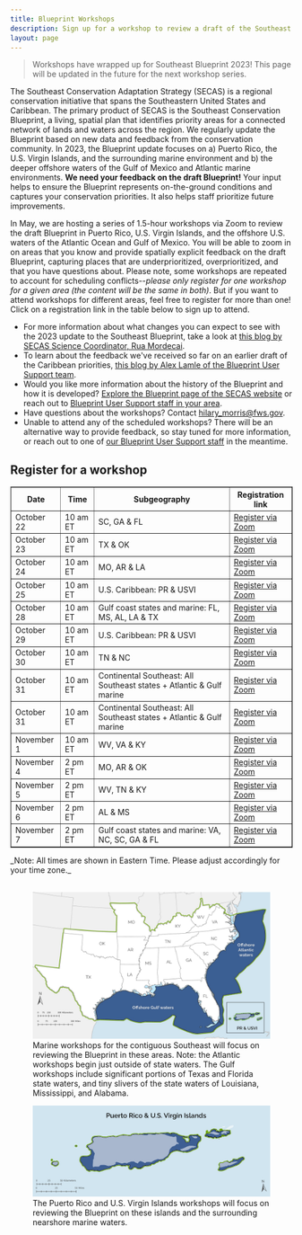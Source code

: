 ```yaml
---
title: Blueprint Workshops
description: Sign up for a workshop to review a draft of the Southeast Conservation Blueprint.
layout: page
---
```

<blockquote>Workshops have wrapped up for Southeast Blueprint 2023! This page will be updated in the future for the next workshop series.</blockquote>

The Southeast Conservation Adaptation Strategy (SECAS) is a regional conservation initiative that spans the Southeastern United States and Caribbean. The primary product of SECAS is the Southeast Conservation Blueprint, a living, spatial plan that identifies priority areas for a connected network of lands and waters across the region. We regularly update the Blueprint based on new data and feedback from the conservation community. In 2023, the Blueprint update focuses on a) Puerto Rico, the U.S. Virgin Islands, and the surrounding marine environment and b) the deeper offshore waters of the Gulf of Mexico and Atlantic marine environments. <b>We need your feedback on the draft Blueprint!</b> Your input helps to ensure the Blueprint represents on-the-ground conditions and captures your conservation priorities. It also helps staff prioritize future improvements.

In May, we are hosting a series of 1.5-hour workshops via Zoom to review the draft Blueprint in Puerto Rico, U.S. Virgin Islands, and the offshore U.S. waters of the Atlantic Ocean and Gulf of Mexico. You will be able to zoom in on areas that you know and provide spatially explicit feedback on the draft Blueprint, capturing places that are underprioritized, overprioritized, and that you have questions about. Please note, some workshops are repeated to account for scheduling conflicts--_please only register for one workshop for a given area (the content will be the same in both)_. But if you want to attend workshops for different areas, feel free to register for more than one! Click on a registration link in the table below to sign up to attend.

<ul>
  <li>For more information about what changes you can expect to see with the 2023 update to the Southeast Blueprint, take a look at <a href="http://secassoutheast.org/2023/03/28/Likely-Blueprint-improvements-for-2023.html">this blog by SECAS Science Coordinator, Rua Mordecai</a>.</li>
  <li>To learn about the feedback we've received so far on an earlier draft of the Caribbean priorities, <a href="https://secassoutheast.org/2023/02/24/Caribbean-Community-of-Practice-kickoff-meeting-in-Christiansted-St-Croix.html">this blog by Alex Lamle of the Blueprint User Support team</a>.</li>
  <li>Would you like more information about the history of the Blueprint and how it is developed? <a href="http://secassoutheast.org/blueprint">Explore the Blueprint page of the SECAS website</a> or reach out to <a href="http://secassoutheast.org/staff">Blueprint User Support staff in your area</a>.</li>
  <li>Have questions about the workshops? Contact <a href="mailto:hilary_morris@fws.gov">hilary_morris@fws.gov</a>.</li>
  <li>Unable to attend any of the scheduled workshops? There will be an alternative way to provide feedback, so stay tuned for more information, or reach out to one of <a href="http://secassoutheast.org/staff">our Blueprint User Support staff</a> in the meantime.</li>
  </ul>
  

<h2>Register for a workshop</h2>

<table border="1" table cellpadding="7">
  <tr>
    <th>Date</th>
    <th>Time</th>
    <th>Subgeography</th>
    <th>Registration link</th>
  </tr>
   <tr>
     <td>October 22</td>
     <td>10 am ET</td>
     <td>SC, GA & FL</td>
     <td><a href="https://doitalent.zoomgov.com/meeting/register/vJIsdemupzMsEu0Xys7l4GYQptNrktmVaMg">Register via Zoom</a></td>
  </tr>
   <tr>
     <td>October 23</td>
     <td>10 am ET</td>
     <td>TX & OK</td>
     <td><a href="https://doitalent.zoomgov.com/meeting/register/vJItf-irpjwpGCysqxKpbmzZ6_1Ec9Smvls">Register via Zoom</a></td>
  </tr>
   <tr>
     <td>October 24</td>
     <td>10 am ET</td>
     <td>MO, AR & LA</td>
     <td><a href="https://doitalent.zoomgov.com/meeting/register/vJItdeioqDktHS7rHGIAVSq_2CaCytGUB0M">Register via Zoom</a></td>
  </tr>
   <tr>
     <td>October 25</td>
     <td>10 am ET</td>
     <td>U.S. Caribbean: PR & USVI</td>
     <td><a href="https://doitalent.zoomgov.com/meeting/register/vJIsfu2przstEu-3fcTBmQ2ivmTGoPWqvZQ">Register via Zoom</a></td>
  </tr>
   <tr>
     <td>October 28</td>
     <td>10 am ET</td>
     <td>Gulf coast states and marine: FL, MS, AL, LA & TX</td>
     <td><a href="https://doitalent.zoomgov.com/meeting/register/vJIscuCgpz4uHjKtiFrfpEJg4eYAQ23iyXo">Register via Zoom</a></td>
  </tr>
    <tr>
     <td>October 29</td>
     <td>10 am ET</td>
     <td>U.S. Caribbean: PR & USVI</td>
     <td><a href="https://doitalent.zoomgov.com/meeting/register/vJIsf-msqj8iE-ILv0-sABsVmHp0ZdT0eJc">Register via Zoom</a></td>
  </tr>
   <tr>
     <td>October 30</td></td>
     <td>10 am ET</td>
     <td>TN & NC</td>
     <td><a href="https://doitalent.zoomgov.com/meeting/register/vJIscu-hpzIiGHF-RoImOdXLABqvtc8aKto">Register via Zoom</a></td>
  </tr>
    <tr>
     <td>October 31</td>
     <td>10 am ET</td>
     <td>Continental Southeast: All Southeast states + Atlantic & Gulf marine</td>
     <td><a href="https://doitalent.zoomgov.com/meeting/register/vJIsc-6hqjkoGpKJjDAngwb2zSg4NJaYp_Q">Register via Zoom</a></td>
  </tr>
      <tr>
     <td>October 31</td>
     <td>10 am ET</td>
     <td>Continental Southeast: All Southeast states + Atlantic & Gulf marine</td>
     <td><a href="https://doitalent.zoomgov.com/meeting/register/vJIsc-6hqjkoGpKJjDAngwb2zSg4NJaYp_Q">Register via Zoom</a></td>
  </tr>
      <tr>
     <td>November 1</td>
     <td>10 am ET</td>
     <td>WV, VA & KY</td>
     <td><a href="https://doitalent.zoomgov.com/meeting/register/vJIsc-6hqjkoGpKJjDAngwb2zSg4NJaYp_Q">Register via Zoom</a></td>
  </tr>
      <tr>
     <td>November 4</td>
     <td>2 pm ET</td>
     <td>MO, AR & OK</td>
     <td><a href="https://doitalent.zoomgov.com/meeting/register/vJIsc-6hqjkoGpKJjDAngwb2zSg4NJaYp_Q">Register via Zoom</a></td>
  </tr>
      <tr>
     <td>November 5</td>
     <td>2 pm ET</td>
     <td>WV, TN & KY</td>
     <td><a href="https://doitalent.zoomgov.com/meeting/register/vJIsc-6hqjkoGpKJjDAngwb2zSg4NJaYp_Q">Register via Zoom</a></td>
  </tr>
      <tr>
     <td>November 6</td>
     <td>2 pm ET</td>
     <td>AL & MS</td>
     <td><a href="https://doitalent.zoomgov.com/meeting/register/vJIsc-6hqjkoGpKJjDAngwb2zSg4NJaYp_Q">Register via Zoom</a></td>
  </tr>
      <tr>
     <td>November 7</td>
     <td>2 pm ET</td>
     <td>Gulf coast states and marine: VA, NC, SC, GA & FL</td>
     <td><a href="https://doitalent.zoomgov.com/meeting/register/vJIsc-6hqjkoGpKJjDAngwb2zSg4NJaYp_Q">Register via Zoom</a></td>
  </tr>
 </table>
 _Note: All times are shown in Eastern Time. Please adjust accordingly for your time zone._
  <br>
  <br>
<figure>
  <img src="./images/Marine_workshop_map_2023-03-27_50pct.jpg" alt="A map depicting the area covered by the Atlantic and Gulf marine workshops"/>
  <figcaption>Marine workshops for the contiguous Southeast will focus on reviewing the Blueprint in these areas. Note: the Atlantic workshops begin just outside of state waters. The Gulf workshops include significant portions of Texas and Florida state waters, and tiny slivers of the state waters of Louisiana, Mississippi, and Alabama.</figcaption>
</figure>
<figure>
  <img src="./images/VIPR_workshop_map_2023-03-27_50pct.jpg" alt="A map depicting the area covered by each U.S. Caribbean workshop"/>
  <figcaption>The Puerto Rico and U.S. Virgin Islands workshops will focus on reviewing the Blueprint on these islands and the surrounding nearshore marine waters.</figcaption>
</figure>
